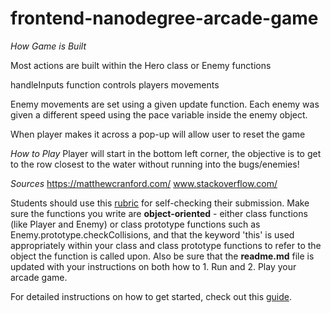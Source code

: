 frontend-nanodegree-arcade-game
===============================



*How Game is Built*

Most actions are built within the Hero class or Enemy functions

handleInputs function controls players movements

Enemy movements are set using a given update function. Each enemy was given a different speed using the pace variable inside the enemy object.

When player makes it across a pop-up will allow user to reset the game





*How to Play*
Player will start in the bottom left corner, the objective is to get to the row closest to the water without running into the bugs/enemies!



*Sources*
https://matthewcranford.com/
www.stackoverflow.com/





Students should use this [rubric](https://review.udacity.com/#!/projects/2696458597/rubric) for self-checking their submission. Make sure the functions you write are **object-oriented** - either class functions (like Player and Enemy) or class prototype functions such as Enemy.prototype.checkCollisions, and that the keyword 'this' is used appropriately within your class and class prototype functions to refer to the object the function is called upon. Also be sure that the **readme.md** file is updated with your instructions on both how to 1. Run and 2. Play your arcade game.

For detailed instructions on how to get started, check out this [guide](https://docs.google.com/document/d/1v01aScPjSWCCWQLIpFqvg3-vXLH2e8_SZQKC8jNO0Dc/pub?embedded=true).
